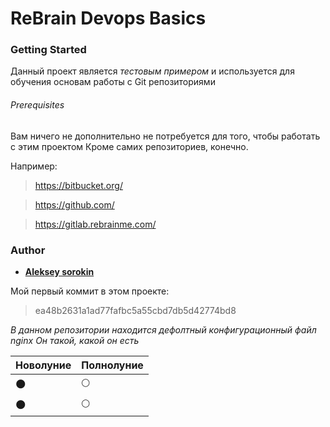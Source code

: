 # ReBrain Devops Basics

### Getting Started
Данный проект является *тестовым примером* и используется для обучения основам работы
с Git репозиториями

###### Prerequisites
Вам ничего не дополнительно не потребуется для того, чтобы работать с этим проектом
Кроме самих репозиториев, конечно.

Например:
> https://bitbucket.org/

> https://github.com/

> https://gitlab.rebrainme.com/

### Author
* [**Aleksey sorokin**](https://gitlab.rebrainme.com/ebr13/rebrain-devops-task-checkout.git)


Мой первый коммит в этом проекте:
> ea48b2631a1ad77fafbc5a55cbd7db5d42774bd8


*В данном репозитории находится дефолтный конфигурационный файл nginx*
*Он такой, какой он есть*

Новолуние | Полнолуние
------------ | -------------
:new_moon: | :full_moon:
:new_moon: | :full_moon:
